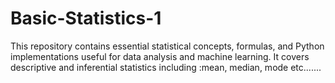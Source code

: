 # Basic-Statistics-1
This repository contains essential statistical concepts, formulas, and Python implementations useful for data analysis and machine learning. It covers descriptive and inferential statistics including :mean, median, mode etc.......
